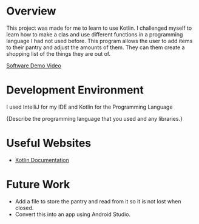 # Overview
This project was made for me to learn to use Kotlin. I challenged myself to learn how to make
a clas and use different functions in a programming language I had not used before. 
This program allows the user to add items to their pantry and adjust the amounts of them. 
They can them create a shopping list of the things they are out of.

[Software Demo Video](http://youtube.link.goes.here)

# Development Environment

I used IntelliJ for my IDE and Kotlin for the Programming Language

{Describe the programming language that you used and any libraries.}

# Useful Websites

* [Kotlin Documentation]([http://url.link.goes.here](https://kotlinlang.org/docs/home.html))

# Future Work

* Add a file to store the pantry and read from it so it is not lost when closed.
* Convert this into an app using Android Studio.

